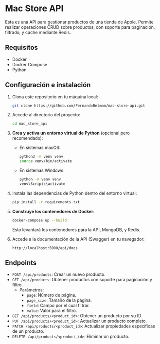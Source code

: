 # Mac Store API

Esta es una API para gestionar productos de una tienda de Apple. Permite realizar operaciones CRUD sobre productos, con soporte para paginación, filtrado, y cache mediante Redis.

## Requisitos

- Docker
- Docker Compose
- Python

## Configuración e instalación

1. Clona este repositorio en tu máquina local:

    ```bash
    git clone https://github.com/FernandoBelman/mac-store-api.git
    ```

2. Accede al directorio del proyecto:

    ```bash
    cd mac_store_api
    ```

3. **Crea y activa un entorno virtual de Python** (opcional pero recomendado):

    - En sistemas macOS:
      ```bash
      python3 -m venv venv
      source venv/bin/activate
      ```

    - En sistemas Windows:
      ```bash
      python -m venv venv
      venv\Scripts\activate
      ```

4. Instala las dependencias de Python dentro del entorno virtual:

    ```bash
    pip install -r requirements.txt
    ```

5. **Construye los contenedores de Docker**:

    ```bash
    docker-compose up --build
    ```

   Esto levantará los contenedores para la API, MongoDB, y Redis.

6. Accede a la documentación de la API (Swagger) en tu navegador:

    ```
    http://localhost:5000/api/docs
    ```

## Endpoints

- `POST /api/products`: Crear un nuevo producto.
- `GET /api/products`: Obtener productos con soporte para paginación y filtro.
    - Parámetros:
        - `page`: Número de página.
        - `page_size`: Tamaño de la página.
        - `field`: Campo por el cual filtrar.
        - `value`: Valor para el filtro.
- `GET /api/products/<product_id>`: Obtener un producto por su ID.
- `PUT /api/products/<product_id>`: Actualizar un producto completo.
- `PATCH /api/products/<product_id>`: Actualizar propiedades específicas de un producto.
- `DELETE /api/products/<product_id>`: Eliminar un producto.